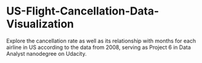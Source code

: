 # US-Flight-Cancellation-Data-Visualization
Explore the cancellation rate as well as its relationship with months for each airline in US according to the data from 2008, serving as Project 6  in Data Analyst nanodegree on Udacity.
